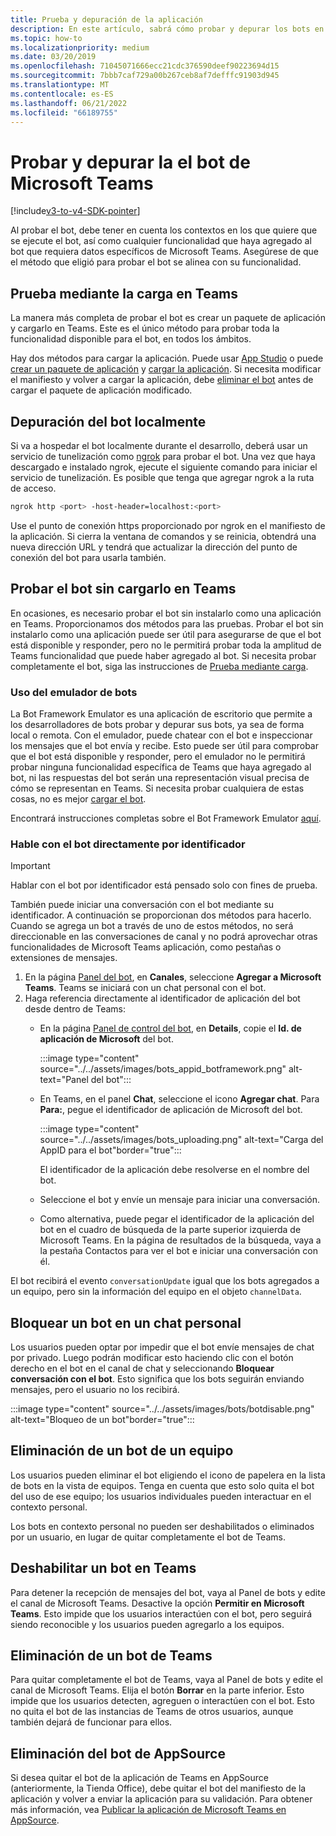 ```yaml
---
title: Prueba y depuración de la aplicación
description: En este artículo, sabrá cómo probar y depurar los bots en Microsoft Teams y probar el bot sin cargarlos en Teams
ms.topic: how-to
ms.localizationpriority: medium
ms.date: 03/20/2019
ms.openlocfilehash: 71045071666ecc21cdc376590deef90223694d15
ms.sourcegitcommit: 7bbb7caf729a00b267ceb8af7defffc91903d945
ms.translationtype: MT
ms.contentlocale: es-ES
ms.lasthandoff: 06/21/2022
ms.locfileid: "66189755"
---
```

# <a name="test-and-debug-your-microsoft-teams-bot"></a>Probar y depurar la el bot de Microsoft Teams

[!include[v3-to-v4-SDK-pointer](~/includes/v3-to-v4-pointer-bots.md)]

Al probar el bot, debe tener en cuenta los contextos en los que quiere que se ejecute el bot, así como cualquier funcionalidad que haya agregado al bot que requiera datos específicos de Microsoft Teams. Asegúrese de que el método que eligió para probar el bot se alinea con su funcionalidad.

## <a name="test-by-uploading-to-teams"></a>Prueba mediante la carga en Teams

La manera más completa de probar el bot es crear un paquete de aplicación y cargarlo en Teams. Este es el único método para probar toda la funcionalidad disponible para el bot, en todos los ámbitos.

Hay dos métodos para cargar la aplicación. Puede usar [App Studio](~/concepts/build-and-test/app-studio-overview.md) o puede [crear un paquete de aplicación](~/concepts/build-and-test/apps-package.md) y [cargar la aplicación](~/concepts/deploy-and-publish/apps-upload.md). Si necesita modificar el manifiesto y volver a cargar la aplicación, debe [eliminar el bot](#deleting-a-bot-from-teams) antes de cargar el paquete de aplicación modificado.

## <a name="debug-your-bot-locally"></a>Depuración del bot localmente

Si va a hospedar el bot localmente durante el desarrollo, deberá usar un servicio de tunelización como [ngrok](https://ngrok.com/) para probar el bot. Una vez que haya descargado e instalado ngrok, ejecute el siguiente comando para iniciar el servicio de tunelización. Es posible que tenga que agregar ngrok a la ruta de acceso.

```bash
ngrok http <port> -host-header=localhost:<port>
```

Use el punto de conexión https proporcionado por ngrok en el manifiesto de la aplicación. Si cierra la ventana de comandos y se reinicia, obtendrá una nueva dirección URL y tendrá que actualizar la dirección del punto de conexión del bot para usarla también.

## <a name="testing-your-bot-without-uploading-to-teams"></a>Probar el bot sin cargarlo en Teams

En ocasiones, es necesario probar el bot sin instalarlo como una aplicación en Teams. Proporcionamos dos métodos para las pruebas. Probar el bot sin instalarlo como una aplicación puede ser útil para asegurarse de que el bot está disponible y responder, pero no le permitirá probar toda la amplitud de Teams funcionalidad que puede haber agregado al bot. Si necesita probar completamente el bot, siga las instrucciones de [Prueba mediante carga](#test-by-uploading-to-teams).

### <a name="use-the-bot-emulator"></a>Uso del emulador de bots

La Bot Framework Emulator es una aplicación de escritorio que permite a los desarrolladores de bots probar y depurar sus bots, ya sea de forma local o remota. Con el emulador, puede chatear con el bot e inspeccionar los mensajes que el bot envía y recibe. Esto puede ser útil para comprobar que el bot está disponible y responder, pero el emulador no le permitirá probar ninguna funcionalidad específica de Teams que haya agregado al bot, ni las respuestas del bot serán una representación visual precisa de cómo se representan en Teams. Si necesita probar cualquiera de estas cosas, no es mejor [cargar el bot](#test-by-uploading-to-teams).

Encontrará instrucciones completas sobre el Bot Framework Emulator [aquí](/azure/bot-service/bot-service-debug-emulator?view=azure-bot-service-4.0&preserve-view=true).

### <a name="talk-to-your-bot-directly-by-id"></a>Hable con el bot directamente por identificador

>[!Important]
>Hablar con el bot por identificador está pensado solo con fines de prueba.

También puede iniciar una conversación con el bot mediante su identificador. A continuación se proporcionan dos métodos para hacerlo. Cuando se agrega un bot a través de uno de estos métodos, no será direccionable en las conversaciones de canal y no podrá aprovechar otras funcionalidades de Microsoft Teams aplicación, como pestañas o extensiones de mensajes.

1. En la página [Panel del bot](https://dev.botframework.com/bots), en **Canales**, seleccione **Agregar a Microsoft Teams**. Teams se iniciará con un chat personal con el bot.
2. Haga referencia directamente al identificador de aplicación del bot desde dentro de Teams:
   * En la página [ Panel de control del bot](https://dev.botframework.com/bots), en **Details**, copie el **Id. de aplicación de Microsoft** del bot.
  
      :::image type="content" source="../../assets/images/bots_appid_botframework.png" alt-text="Panel del bot":::
  
   * En Teams, en el panel **Chat**, seleccione el icono **Agregar chat**. Para **Para:**, pegue el identificador de aplicación de Microsoft del bot.
  
      :::image type="content" source="../../assets/images/bots_uploading.png" alt-text="Carga del AppID para el bot"border="true":::

     El identificador de la aplicación debe resolverse en el nombre del bot.

   * Seleccione el bot y envíe un mensaje para iniciar una conversación.

   * Como alternativa, puede pegar el identificador de la aplicación del bot en el cuadro de búsqueda de la parte superior izquierda de Microsoft Teams. En la página de resultados de la búsqueda, vaya a la pestaña Contactos para ver el bot e iniciar una conversación con él.

El bot recibirá el evento `conversationUpdate` igual que los bots agregados a un equipo, pero sin la información del equipo en el objeto `channelData`.

## <a name="blocking-a-bot-in-personal-chat"></a>Bloquear un bot en un chat personal

Los usuarios pueden optar por impedir que el bot envíe mensajes de chat por privado. Luego podrán modificar esto haciendo clic con el botón derecho en el bot en el canal de chat y seleccionando **Bloquear conversación con el bot**. Esto significa que los bots seguirán enviando mensajes, pero el usuario no los recibirá.

  :::image type="content" source="../../assets/images/bots/botdisable.png" alt-text="Bloqueo de un bot"border="true":::

## <a name="removing-a-bot-from-a-team"></a>Eliminación de un bot de un equipo

Los usuarios pueden eliminar el bot eligiendo el icono de papelera en la lista de bots en la vista de equipos. Tenga en cuenta que esto solo quita el bot del uso de ese equipo; los usuarios individuales pueden interactuar en el contexto personal.

Los bots en contexto personal no pueden ser deshabilitados o eliminados por un usuario, en lugar de quitar completamente el bot de Teams.

## <a name="disabling-a-bot-in-teams"></a>Deshabilitar un bot en Teams

Para detener la recepción de mensajes del bot, vaya al Panel de bots y edite el canal de Microsoft Teams. Desactive la opción **Permitir en Microsoft Teams**. Esto impide que los usuarios interactúen con el bot, pero seguirá siendo reconocible y los usuarios pueden agregarlo a los equipos.

## <a name="deleting-a-bot-from-teams"></a>Eliminación de un bot de Teams

Para quitar completamente el bot de Teams, vaya al Panel de bots y edite el canal de Microsoft Teams. Elija el botón **Borrar** en la parte inferior. Esto impide que los usuarios detecten, agreguen o interactúen con el bot. Esto no quita el bot de las instancias de Teams de otros usuarios, aunque también dejará de funcionar para ellos.

## <a name="removing-your-bot-from-appsource"></a>Eliminación del bot de AppSource

Si desea quitar el bot de la aplicación de Teams en AppSource (anteriormente, la Tienda Office), debe quitar el bot del manifiesto de la aplicación y volver a enviar la aplicación para su validación. Para obtener más información, vea [Publicar la aplicación de Microsoft Teams en AppSource](~/concepts/deploy-and-publish/apps-publish.md).
